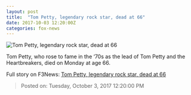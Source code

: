 ```yaml
---
layout: post
title:  "Tom Petty, legendary rock star, dead at 66"
date: 2017-10-03 12:20:00Z
categories: fox-news
---
```


![Tom Petty, legendary rock star, dead at 66](http://a57.foxnews.com/images.foxnews.com/content/fox-news/entertainment/2017/10/03/legendary-rock-star-tom-petty-dead-at-66/_jcr_content/article-text/article-par-4/inline_spotlight_ima/image.img.jpg/612/344/1507029991171.jpg?ve=1&tl=1)

Tom Petty, who rose to fame in the ‘70s as the lead of Tom Petty and the Heartbreakers, died on Monday at age 66.


Full story on F3News: [Tom Petty, legendary rock star, dead at 66](http://www.f3nws.com/n/tSgVSB)

> Posted on: Tuesday, October 3, 2017 12:20:00 PM
